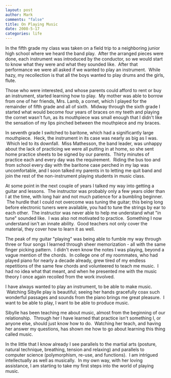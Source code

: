 ```yaml
--- 
layout: post
author: Mark
comments: "false"
title: On Playing Music
date: 2008-5-17
categories: life
---
```

In the fifth grade my class was taken on a field trip to a neighboring junior high school where we heard the band play.  After the arranged pieces were done, each instrument was introduced by the conductor, so we would start to know what they were and what they sounded like.  After that performance we were all asked if we wanted to play an instrument.  While hazy, my recollection is that all the boys wanted to play drums and the girls, flute.

Those who were interested, and whose parents could afford to rent or buy an instrument, started learning how to play.  My mother was able to borrow from one of her friends, Mrs. Lamb, a cornet, which I played for the remainder of fifth grade and all of sixth.  Midway through the sixth grade I started what would become four years of braces on my teeth and playing the cornet wasn't fun, as its mouthpiece was small enough that I didn't like the sensation of my lips pinched between the mouthpiece and my braces.

In seventh grade I switched to baritone, which had a significantly large mouthpiece.  Heck, the instrument in its case was nearly as big as I was.  Which led to its downfall.  Miss Mathesson, the band leader, was unhappy about the lack of practicing we were all putting in at home, so she sent home practice sheets to be signed by our parents.  Thirty minutes of practice each and every day was the requirement.  Riding the bus too and from school every day with the baritone case perched in my lap was uncomfortable, and I soon talked my parents in to letting me quit band and join the rest of the non-instrument playing students in music class. 

At some point in the next couple of years I talked my way into getting a guitar and lessons.  The instructor was probably only a few years older than I at the time, with long hair and not much patience for a bumbling beginner.  The hurdle that I could not overcome was tuning the guitar; this being long before electronic tuners were available, you had to tune the strings by ear to each other.  The instructor was never able to help me understand what "in tune" sounded like.  I was also not motivated to practice.  Something I now understand isn't an innate ability.  Good teachers not only cover the material, they cover how to learn it as well.

The peak of my guitar "playing" was being able to fumble my way through three or four songs I learned through sheer memorization - all with the same finger picking pattern.  I didn't even know the notes I was playing, beyond a vague mention of the chords.  In college one of my roommates, who had played piano for nearly a decade already, grew tired of my endless repetitions of the same few chords and volunteered to teach me music.  I had no idea what that meant, and when he presented me with the music theory I once again recoiled from the work involved.

I have always wanted to play an instrument, to be able to make music.  Watching Sibylle play is beautiful; seeing her hands gracefully coax such wonderful passages and sounds from the piano brings me great pleasure.  I want to be able to play, I want to be able to produce music.

Sibylle has been teaching me about music, almost from the beginning of our relationship.  Through her I have learned that practice isn't something I, or anyone else, should just know how to do.  Watching her teach, and having her answer my questions, has shown me how to go about learning this thing called music.

In the little that I know already I see parallels to the martial arts (posture, natural technique, breathing, tension and relaxing) and parallels to computer science (polymorphism, re-use, and functions).  I am intrigued intellectually as well as musically.  In my own way, with her loving assistance, I am starting to take my first steps into the world of playing music.

